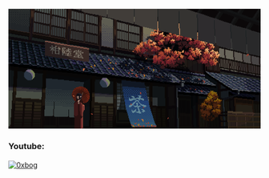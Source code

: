 [![MasterHead](https://raw.githubusercontent.com/InMyMine7/InMyMine7/refs/heads/main/b8027272774cf4a075e1112e4aec20b3.gif)](https://t.me/x0bogsecurity)
<h3 align="left">Youtube:</h3>
<p align="left">
<a href="https://www.youtube.com/c/0xbog" target="blank"><img align="center" src="https://raw.githubusercontent.com/rahuldkjain/github-profile-readme-generator/master/src/images/icons/Social/youtube.svg" alt="0xbog" height="30" width="40" /></a>
</p>

